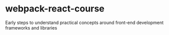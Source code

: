 # webpack-react-course
Early steps to understand practical concepts around front-end development frameworks and libraries
